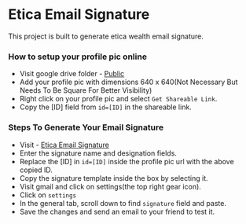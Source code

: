 # Etica Email Signature

This project is built to generate etica wealth email signature.

### How to setup your profile pic online

* Visit google drive folder - [Public](https://drive.google.com/open?id=1cs3E2LLPY4VPYzBrOOGYeLl4x0pvLDF3)
* Add your profile pic with dimensions 640 x 640‬(Not Necessary But Needs To Be Square For Better Visibility)
* Right click on your profile pic and select `Get Shareable Link`.
* Copy the [ID] field from `id=[ID]` in the shareable link.


### Steps To Generate Your Email Signature

* Visit - [Etica Email Signature](https://nktkarnany.github.io/etica-email-signature/)
* Enter the signature name and designation fields.
* Replace the [ID] in `id=[ID]` inside the profile pic url with the above copied ID.
* Copy the signature template inside the box by selecting it.
* Visit gmail and click on settings(the top right gear icon).
* Click on `settings`
* In the general tab, scroll down to find `signature` field and paste.
* Save the changes and send an email to your friend to test it.
